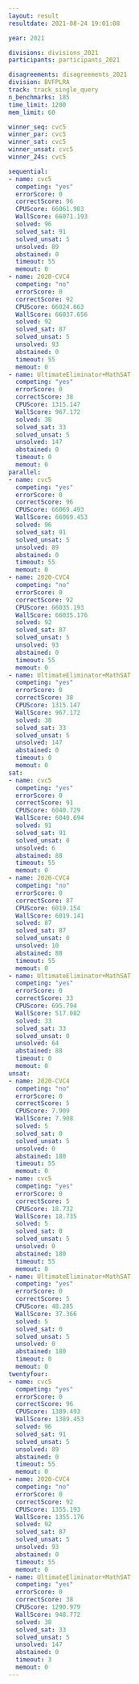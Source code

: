 ```yaml
---
layout: result
resultdate: 2021-08-24 19:01:08

year: 2021

divisions: divisions_2021
participants: participants_2021

disagreements: disagreements_2021
division: BVFPLRA
track: track_single_query
n_benchmarks: 185
time_limit: 1200
mem_limit: 60

winner_seq: cvc5
winner_par: cvc5
winner_sat: cvc5
winner_unsat: cvc5
winner_24s: cvc5

sequential:
- name: cvc5
  competing: "yes"
  errorScore: 0
  correctScore: 96
  CPUScore: 66061.983
  WallScore: 66071.193
  solved: 96
  solved_sat: 91
  solved_unsat: 5
  unsolved: 89
  abstained: 0
  timeout: 55
  memout: 0
- name: 2020-CVC4
  competing: "no"
  errorScore: 0
  correctScore: 92
  CPUScore: 66024.663
  WallScore: 66037.656
  solved: 92
  solved_sat: 87
  solved_unsat: 5
  unsolved: 93
  abstained: 0
  timeout: 55
  memout: 0
- name: UltimateEliminator+MathSAT
  competing: "yes"
  errorScore: 0
  correctScore: 38
  CPUScore: 1315.147
  WallScore: 967.172
  solved: 38
  solved_sat: 33
  solved_unsat: 5
  unsolved: 147
  abstained: 0
  timeout: 0
  memout: 0
parallel:
- name: cvc5
  competing: "yes"
  errorScore: 0
  correctScore: 96
  CPUScore: 66069.493
  WallScore: 66069.453
  solved: 96
  solved_sat: 91
  solved_unsat: 5
  unsolved: 89
  abstained: 0
  timeout: 55
  memout: 0
- name: 2020-CVC4
  competing: "no"
  errorScore: 0
  correctScore: 92
  CPUScore: 66035.193
  WallScore: 66035.176
  solved: 92
  solved_sat: 87
  solved_unsat: 5
  unsolved: 93
  abstained: 0
  timeout: 55
  memout: 0
- name: UltimateEliminator+MathSAT
  competing: "yes"
  errorScore: 0
  correctScore: 38
  CPUScore: 1315.147
  WallScore: 967.172
  solved: 38
  solved_sat: 33
  solved_unsat: 5
  unsolved: 147
  abstained: 0
  timeout: 0
  memout: 0
sat:
- name: cvc5
  competing: "yes"
  errorScore: 0
  correctScore: 91
  CPUScore: 6040.729
  WallScore: 6040.694
  solved: 91
  solved_sat: 91
  solved_unsat: 0
  unsolved: 6
  abstained: 88
  timeout: 55
  memout: 0
- name: 2020-CVC4
  competing: "no"
  errorScore: 0
  correctScore: 87
  CPUScore: 6019.154
  WallScore: 6019.141
  solved: 87
  solved_sat: 87
  solved_unsat: 0
  unsolved: 10
  abstained: 88
  timeout: 55
  memout: 0
- name: UltimateEliminator+MathSAT
  competing: "yes"
  errorScore: 0
  correctScore: 33
  CPUScore: 695.794
  WallScore: 517.082
  solved: 33
  solved_sat: 33
  solved_unsat: 0
  unsolved: 64
  abstained: 88
  timeout: 0
  memout: 0
unsat:
- name: 2020-CVC4
  competing: "no"
  errorScore: 0
  correctScore: 5
  CPUScore: 7.909
  WallScore: 7.908
  solved: 5
  solved_sat: 0
  solved_unsat: 5
  unsolved: 0
  abstained: 180
  timeout: 55
  memout: 0
- name: cvc5
  competing: "yes"
  errorScore: 0
  correctScore: 5
  CPUScore: 18.732
  WallScore: 18.735
  solved: 5
  solved_sat: 0
  solved_unsat: 5
  unsolved: 0
  abstained: 180
  timeout: 55
  memout: 0
- name: UltimateEliminator+MathSAT
  competing: "yes"
  errorScore: 0
  correctScore: 5
  CPUScore: 48.285
  WallScore: 37.366
  solved: 5
  solved_sat: 0
  solved_unsat: 5
  unsolved: 0
  abstained: 180
  timeout: 0
  memout: 0
twentyfour:
- name: cvc5
  competing: "yes"
  errorScore: 0
  correctScore: 96
  CPUScore: 1389.493
  WallScore: 1389.453
  solved: 96
  solved_sat: 91
  solved_unsat: 5
  unsolved: 89
  abstained: 0
  timeout: 55
  memout: 0
- name: 2020-CVC4
  competing: "no"
  errorScore: 0
  correctScore: 92
  CPUScore: 1355.193
  WallScore: 1355.176
  solved: 92
  solved_sat: 87
  solved_unsat: 5
  unsolved: 93
  abstained: 0
  timeout: 55
  memout: 0
- name: UltimateEliminator+MathSAT
  competing: "yes"
  errorScore: 0
  correctScore: 38
  CPUScore: 1290.979
  WallScore: 948.772
  solved: 38
  solved_sat: 33
  solved_unsat: 5
  unsolved: 147
  abstained: 0
  timeout: 3
  memout: 0
---
```

